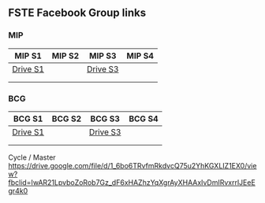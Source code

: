 ## FSTE Facebook Group links
### MIP
| MIP S1  | MIP S2 |  MIP S3 | MIP S4  |  
|---|---|---|---|
|  [Drive S1](https://drive.google.com/drive/folders/1q_0sTEbhveOjtGpnjo_S0RdMXCK8JCeo?fbclid=IwAR3yhnzaiTAxQTbbQcEoIq7qEEQshN8D5H5I1AzlUXyzr2HzY-ZP1PstqCE) |   | [Drive S3](https://drive.google.com/drive/folders/191wnomvI70YbQDcv5bjM9H-bcznqkaDx?fbclid=IwAR2Kc00xI0tauT2pw-dR3EV5hJORAaxztetnaDXAPYd1A82lMAoHcPLxBK4)  |   |   
|   |   |   |   |   
|   |   |   |   |  

### BCG
| BCG S1  | BCG S2 |  BCG S3 | BCG S4  |  
|---|---|---|---|
|  [Drive S1](https://drive.google.com/drive/folders/1mUwx2lBUq7KzKJSLZpkIcjThLOMtMkCC?fbclid=IwAR0yKsmDCO2jEW4TW1Q8Jw_-zDQwhN_qQSXgcpESjB8A9cJuE0lxzGFBlNQ) |   | [Drive S3](https://drive.google.com/drive/folders/1kjHTxFvdwcYjLUrgKBb0ARbboUxMv4Bh?fbclid=IwAR34xI85Z8wOv2Wyxy-f0jUANlpoxz_tM1AYHNW7vSyQ1bz4asnqXfB8FX0)  |   |   
|   |   |   |   |   
|   |   |   |   | 


Cycle / Master
https://drive.google.com/file/d/1_6bo6TRvfmRkdvcQ75u2YhKGXLIZ1EX0/view?fbclid=IwAR21LpvboZoRob7Gz_dF6xHAZhzYqXgrAyXHAAxIvDmIRvxrrlJEeEgr4k0
